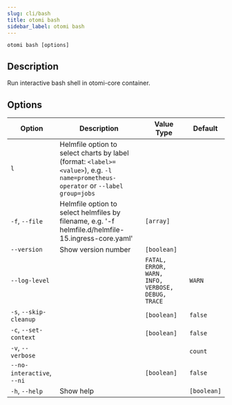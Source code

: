 ```yaml
---
slug: cli/bash
title: otomi bash
sidebar_label: otomi bash
---
```


`otomi bash [options]`

## Description

Run interactive bash shell in otomi-core container.

## Options

| Option | Description | Value Type | Default |
| --- | --- | --- | --- |
| `l` | Helmfile option to select charts by label (format: `<label>=<value>`), e.g. `-l name=prometheus-operator` or `--label group=jobs` |  |  |
| `-f`, `--file` | Helmfile option to select helmfiles by filename, e.g. '-f helmfile.d/helmfile-15.ingress-core.yaml' | `[array]` |  |
| `--version` | Show version number | `[boolean]` |  |
| `--log-level` |  | `FATAL, ERROR, WARN, INFO, VERBOSE, DEBUG, TRACE` | `WARN` |
| `-s`, `--skip-cleanup` |  | `[boolean]` | `false` |
| `-c`, `--set-context` |  | `[boolean]` | `false` |
| `-v`, `--verbose` |  |  | `count` |
| `--no-interactive`, `--ni` |  | `[boolean]` | `false` |
| `-h`, `--help` | Show help |  | `[boolean]` |
